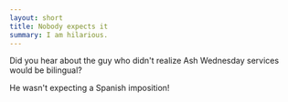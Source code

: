 ```yaml
---
layout: short
title: Nobody expects it
summary: I am hilarious.
---
```


Did you hear about the guy who didn't realize Ash Wednesday services would be bilingual?

He wasn't expecting a Spanish imposition!